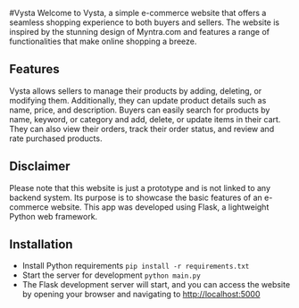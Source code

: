 #Vysta
Welcome to Vysta, a simple e-commerce website that offers a seamless shopping experience to both buyers and sellers. The website is inspired by the stunning design of Myntra.com and features a range of functionalities that make online shopping a breeze.

## Features
Vysta allows sellers to manage their products by adding, deleting, or modifying them. Additionally, they can update product details such as name, price, and description. Buyers can easily search for products by name, keyword, or category and add, delete, or update items in their cart. They can also view their orders, track their order status, and review and rate purchased products.

## Disclaimer
Please note that this website is just a prototype and is not linked to any backend system. Its purpose is to showcase the basic features of an e-commerce website.
This app was developed using Flask, a lightweight Python web framework.

## Installation
- Install Python requirements `pip install -r requirements.txt`
- Start the server for development `python main.py`
- The Flask development server will start, and you can access the website by opening your browser and navigating to [http://localhost:5000](http://localhost:5000)
